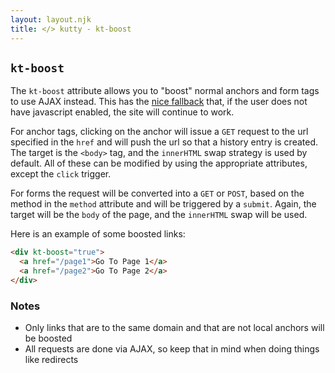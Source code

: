 ```yaml
---
layout: layout.njk
title: </> kutty - kt-boost
---
```


## `kt-boost`

The `kt-boost` attribute allows you to "boost" normal anchors and form tags to use AJAX instead.  This
has the [nice fallback](https://en.wikipedia.org/wiki/Progressive_enhancement) that, if the user does not 
have javascript enabled, the site will continue to work.

For anchor tags, clicking on the anchor will issue a `GET` request to the url specified in the `href` and
will push the url so that a history entry is created.  The target is the `<body>` tag, and the `innerHTML`
swap strategy is used by default.  All of these can be modified by using the appropriate attributes, except
the `click` trigger.

For forms the request will be converted into a `GET` or `POST`, based on the method in the `method` attribute
and will be triggered by a `submit`.  Again, the target will be the `body` of the page, and the `innerHTML`
swap will be used.

Here is an example of some boosted links:

```html
<div kt-boost="true">
  <a href="/page1">Go To Page 1</a>
  <a href="/page2">Go To Page 2</a>
</div>
```

### Notes

* Only links that are to the same domain and that are not local anchors will be boosted
* All requests are done via AJAX, so keep that in mind when doing things like redirects